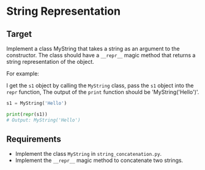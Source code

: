# String Representation

## Target

Implement a class MyString that takes a string as an argument to the constructor. The class should have a `__repr__` magic method that returns a string representation of the object.

For example:

I get the `s1` object by calling the `MyString` class, pass the `s1` object into the `repr` function, The output of the `print` function should be 'MyString('Hello')'.

```python
s1 = MyString('Hello')

print(repr(s1))
# Output: MyString('Hello')
```

## Requirements

- Implement the class `MyString` in `string_concatenation.py`.
- Implement the `__repr__` magic method to concatenate two strings.
